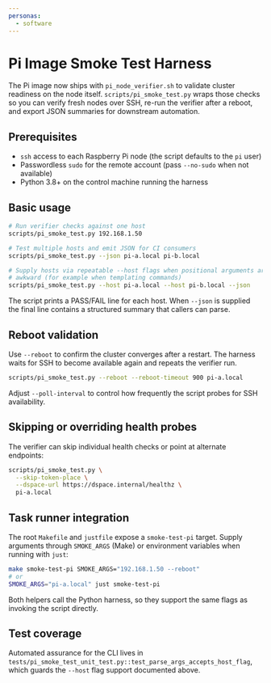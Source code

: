 ```yaml
---
personas:
  - software
---
```


# Pi Image Smoke Test Harness

The Pi image now ships with `pi_node_verifier.sh` to validate cluster readiness on the node
itself. `scripts/pi_smoke_test.py` wraps those checks so you can verify fresh nodes over SSH,
re-run the verifier after a reboot, and export JSON summaries for downstream automation.

## Prerequisites

- `ssh` access to each Raspberry Pi node (the script defaults to the `pi` user)
- Passwordless `sudo` for the remote account (pass `--no-sudo` when not available)
- Python 3.8+ on the control machine running the harness

## Basic usage

```bash
# Run verifier checks against one host
scripts/pi_smoke_test.py 192.168.1.50

# Test multiple hosts and emit JSON for CI consumers
scripts/pi_smoke_test.py --json pi-a.local pi-b.local

# Supply hosts via repeatable --host flags when positional arguments are
# awkward (for example when templating commands)
scripts/pi_smoke_test.py --host pi-a.local --host pi-b.local --json
```

The script prints a PASS/FAIL line for each host. When `--json` is supplied the final line
contains a structured summary that callers can parse.

## Reboot validation

Use `--reboot` to confirm the cluster converges after a restart. The harness waits for SSH to
become available again and repeats the verifier run.

```bash
scripts/pi_smoke_test.py --reboot --reboot-timeout 900 pi-a.local
```

Adjust `--poll-interval` to control how frequently the script probes for SSH availability.

## Skipping or overriding health probes

The verifier can skip individual health checks or point at alternate endpoints:

```bash
scripts/pi_smoke_test.py \
  --skip-token-place \
  --dspace-url https://dspace.internal/healthz \
  pi-a.local
```

## Task runner integration

The root `Makefile` and `justfile` expose a `smoke-test-pi` target. Supply arguments through
`SMOKE_ARGS` (Make) or environment variables when running with `just`:

```bash
make smoke-test-pi SMOKE_ARGS="192.168.1.50 --reboot"
# or
SMOKE_ARGS="pi-a.local" just smoke-test-pi
```

Both helpers call the Python harness, so they support the same flags as invoking the script
directly.

## Test coverage

Automated assurance for the CLI lives in
`tests/pi_smoke_test_unit_test.py::test_parse_args_accepts_host_flag`, which
guards the `--host` flag support documented above.
